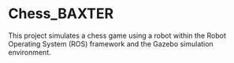 # Chess_BAXTER
This project simulates a chess game using a robot within the Robot Operating System (ROS) framework and the Gazebo simulation environment.
